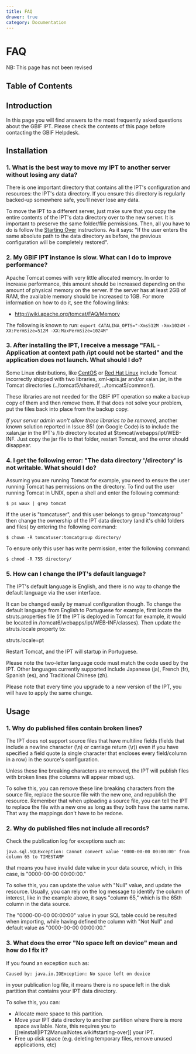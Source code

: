 ```yaml
---
title: FAQ
drawer: true
category: Documentation
---
```


# FAQ

<p class="comment-warning">NB: This page has not been revised</p>
 
## Table of Contents
<!-- toc -->
<!-- tocstop -->

## Introduction
In this page you will find answers to the most frequently asked questions about the GBIF IPT. Please check the contents of this page before contacting the GBIF Helpdesk.

## Installation

### 1. What is the best way to move my IPT to another server without losing any data?

There is one important directory that contains all the IPT's configuration and resources: the IPT's data directory. If you ensure this directory is regularly backed-up somewhere safe, you'll never lose any data.

To move the IPT to a different server, just make sure that you copy the entire contents of the IPT's data directory over to the new server. It is important to preserve the same folder/file permissions. Then, all you have to do is follow the [Starting Over](https://code.google.com/p/gbif-providertoolkit/wiki/IPT2ManualNotes?tm=6#Starting_Over) instructions. As it says: "If the user enters the same absolute path to the data directory as before, the previous configuration will be completely restored".

### 2. My GBIF IPT instance is slow. What can I do to improve performance?

Apache Tomcat comes with very little allocated memory. In order to increase performance, this amount should be increased depending on the amount of physical memory on the server. If the server has at least 2GB of RAM, the available memory should be increased to 1GB. For more information on how to do it, see the following links:
  * http://wiki.apache.org/tomcat/FAQ/Memory

The following is known to run:
`export CATALINA_OPTS="-Xms512M -Xmx1024M -XX:PermSize=512M -XX:MaxPermSize=1024M"`

### 3. After installing the IPT, I receive a message "FAIL - Application at context path /ipt could not be started" and the application does not launch. What should I do?

Some Linux distributions, like [CentOS](http://www.centos.org/) or [Red Hat Linux](http://www.redhat.com/) include Tomcat incorrectly shipped with two libraries, xml-apis.jar and/or xalan.jar, in the Tomcat directories (../tomcat5/shared/, ../tomcat5/common/).

These libraries are not needed for the GBIF IPT operation so make a backup copy of them and then remove them. If that does not solve your problem, put the files back into place from the backup copy.

_If your server admin won't allow these libraries to be removed_, another known solution reported in Issue 851 (on Google Code) is to include the xalan.jar in the IPT's /lib directory located at $tomcat/webapps/ipt/WEB-INF. Just copy the jar file to that folder, restart Tomcat, and the error should disappear.

### 4. I get the following error: "The data directory '/directory' is not writable. What should I do?

Assuming you are running Tomcat for example, you need to ensure the user running Tomcat has permissions on the directory. To find out the user running Tomcat in UNIX, open a shell and enter the following command:

```
$ ps waux | grep tomcat
```

If the user is "tomcatuser", and this user belongs to group "tomcatgroup" then change the ownership of the IPT data directory (and it's child folders and files) by entering the following command:

```
$ chown -R tomcatuser:tomcatgroup directory/
```

To ensure only this user has write permission, enter the following command:

```
$ chmod -R 755 directory/
```

### 5. How can I change the IPT's default language?

The IPT's default language is English, and there is no way to change the default language via the user interface.

It can be changed easily by manual configuration though. To change the default language from English to Portuguese for example, first locate the struts.properties file (if the IPT is deployed in Tomcat for example, it would be located in /tomcat6/webapps/ipt/WEB-INF/classes). Then update the struts.locale property to:

struts.locale=pt

Restart Tomcat, and the IPT will startup in Portuguese.

Please note the two-letter language code must match the code used by the IPT. Other languages currently supported include Japanese (ja), French (fr), Spanish (es), and Traditional Chinese (zh).

Please note that every time you upgrade to a new version of the IPT, you will have to apply the same change.

## Usage

### 1. Why do published files contain broken lines?
The IPT does not support source files that have multiline fields (fields that include a newline character (\n) or carriage return (\r)) even if you have specified a field quote (a single character that encloses every field/column in a row) in the source's configuration.

Unless these line breaking characters are removed, the IPT will publish files with broken lines (the columns will appear mixed up).

To solve this, you can remove these line breaking characters from the source file, replace the source file with the new one, and republish the resource. Remember that when uploading a source file, you can tell the IPT to replace the file with a new one as long as they both have the same name. That way the mappings don't have to be redone.

### 2. Why do published files not include all records?
Check the publication log for exceptions such as:

```
java.sql.SQLException: Cannot convert value '0000-00-00 00:00:00' from column 65 to TIMESTAMP
```

that means you have invalid date value in your data source, which, in this case, is "0000-00-00 00:00:00."

To solve this, you can update the value with "Null" value, and update the resource.
Usually, you can rely on the log message to identify the column of interest, like in the example above, it says "column 65," which is the 65th column in the data source.

The "0000-00-00 00:00:00" value in your SQL table could be resulted when importing, while having defined the column with "Not Null" and default value as "0000-00-00 00:00:00."

### 3. What does the error "No space left on device" mean and how do I fix it?
If you found an exception such as:

```
Caused by: java.io.IOException: No space left on device
```

in your publication log file, it means there is no space left in the disk partition that contains your IPT data directory. 

To solve this, you can:
- Allocate more space to this partition. 
- Move your IPT data directory to another partition where there is more space available. Note, this requires you to [[reinstall|IPT2ManualNotes.wiki#starting-over]] your IPT. 
- Free up disk space (e.g. deleting temporary files, remove unused applications, etc) 